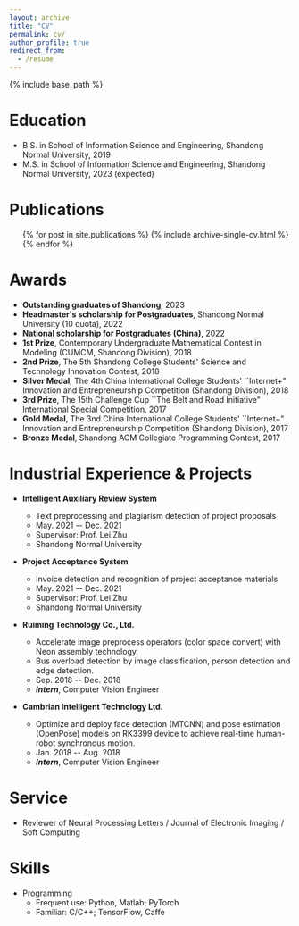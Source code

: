```yaml
---
layout: archive
title: "CV"
permalink: cv/
author_profile: true
redirect_from:
  - /resume
---
```


{% include base_path %}

Education
======
* B.S. in School of Information Science and Engineering, Shandong Normal University, 2019
* M.S. in School of Information Science and Engineering, Shandong Normal University, 2023 (expected)

Publications
======
  <ul>{% for post in site.publications %}
    {% include archive-single-cv.html %}
  {% endfor %}</ul>
  
Awards
======
<ul>
  <li><b>Outstanding graduates of Shandong</b>, 2023</li>
  <li><b>Headmaster's scholarship for Postgraduates</b>, Shandong Normal University (10 quota), 2022</li>
  <li><b>National scholarship for Postgraduates (China)</b>, 2022</li>
  <li><b>1st Prize</b>, Contemporary Undergraduate Mathematical Contest in Modeling (CUMCM, Shandong Division), 2018</li>
  <li><b>2nd Prize</b>, The 5th Shandong College Students' Science and Technology Innovation Contest, 2018</li>
  <li><b>Silver Medal</b>, The 4th China International College Students' ``Internet+" Innovation and Entrepreneurship Competition (Shandong Division), 2018</li>
  <li><b>3rd Prize</b>, The 15th Challenge Cup ``The Belt and Road Initiative" International Special Competition, 2017</li>
  <li><b>Gold Medal</b>, The 3nd China International College Students' ``Internet+" Innovation and Entrepreneurship Competition (Shandong Division), 2017</li>
  <li><b>Bronze Medal</b>, Shandong ACM Collegiate Programming Contest, 2017</li>
</ul>

Industrial Experience & Projects
======
* <b>Intelligent Auxiliary Review System</b>
  * Text preprocessing and plagiarism detection of project proposals
  * May. 2021 -- Dec. 2021
  * Supervisor: Prof. Lei Zhu
  * Shandong Normal University

* <b>Project Acceptance System</b>
  * Invoice detection and recognition of project acceptance materials
  * May. 2021 -- Dec. 2021
  * Supervisor: Prof. Lei Zhu
  * Shandong Normal University

* <b>Ruiming Technology Co., Ltd.</b>
	* Accelerate image preprocess operators (color space convert) with Neon assembly technology.
	* Bus overload detection by image classification, person detection and edge detection.
  * Sep. 2018 -- Dec. 2018
  * <b><i>Intern</i></b>, Computer Vision Engineer

* <b>Cambrian Intelligent Technology Ltd.</b>
  * Optimize and deploy face detection (MTCNN) and pose estimation (OpenPose) models on RK3399 device to achieve real-time human-robot synchronous motion.
  * Jan. 2018 -- Aug. 2018
  * <b><i>Intern</i></b>, Computer Vision Engineer

Service
======
* Reviewer of Neural Processing Letters / Journal of Electronic Imaging / Soft Computing

Skills
======
* Programming
  * Frequent use: Python, Matlab; PyTorch
  * Familiar: C/C++; TensorFlow, Caffe
